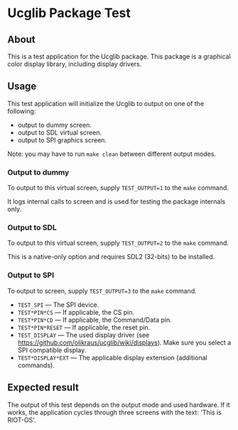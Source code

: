 # Ucglib Package Test

## About
This is a test application for the Ucglib package. This package is a graphical color display library, including display drivers.

## Usage
This test application will initialize the Ucglib to output on one of the following:

* output to dummy screen.
* output to SDL virtual screen.
* output to SPI graphics screen.

Note: you may have to run `make clean` between different output modes.

### Output to dummy
To output to this virtual screen, supply `TEST_OUTPUT=1` to the `make` command.

It logs internal calls to screen and is used for testing the package internals only.

### Output to SDL
To output to this virtual screen, supply `TEST_OUTPUT=2` to the `make` command.

This is a native-only option and requires SDL2 (32-bits) to be installed.

### Output to SPI
To output to screen, supply `TEST_OUTPUT=3` to the `make` command.

* `TEST_SPI` &mdash; The SPI device.
* `TEST*PIN*CS` &mdash; If applicable, the CS pin.
* `TEST*PIN*CD` &mdash; If applicable, the Command/Data pin.
* `TEST*PIN*RESET` &mdash; If applicable, the reset pin.
* `TEST_DISPLAY` &mdash; The used display driver (see https://github.com/olikraus/ucglib/wiki/displays). Make sure you select a SPI compatible display.
* `TEST*DISPLAY*EXT` &mdash; The applicable display extension (additional commands).

## Expected result
The output of this test depends on the output mode and used hardware. If it works, the application cycles through three screens with the text: 'This is RIOT-OS'.
